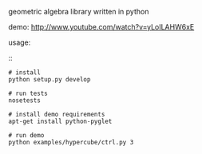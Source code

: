 geometric algebra library written in python

demo: http://www.youtube.com/watch?v=yLoILAHW6xE

usage:

::

	# install
	python setup.py develop
	
	# run tests
	nosetests
	
	# install demo requirements
	apt-get install python-pyglet
	
	# run demo
	python examples/hypercube/ctrl.py 3




